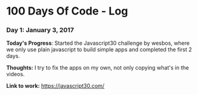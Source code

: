 # 100 Days Of Code - Log

### Day 1: January 3, 2017

**Today's Progress**: Started the Javascript30 challenge by wesbos, where we only use plain javascript to build simple apps and completed the first 2 days.

**Thoughts:** I try to fix the apps on my own, not only copying what's in the videos.

**Link to work:** https://javascript30.com/
